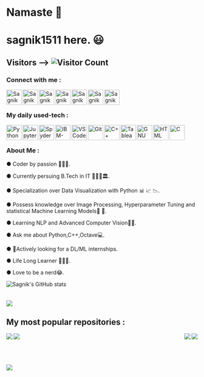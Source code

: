 # Namaste 🙏 
# sagnik1511 here. 😃

## Visitors --> ![Visitor Count](https://profile-counter.glitch.me/{sagnik1511}/count.svg)

<h3 align="left">Connect with me :</h3>
<a href="https://www.linkedin.com/in/sagnik-roy-4791b0192">
  <img align="left" alt="Sagnik Roy - LinkedIn" width="40px" src="https://upload.wikimedia.org/wikipedia/commons/thumb/e/e9/Linkedin_icon.svg/256px-Linkedin_icon.svg.png"/>
</a>
<a href="https://www.facebook.com/sagnik.roy.73345">
  <img align="left" alt="Sagnik Roy - Facebook" width="40px" src="https://www.vectorlogo.zone/logos/facebook/facebook-official.svg"/>
</a>
<a href="https://www.instagram.com/tensored___">
  <img align="left" alt="Sagnik Roy - Instagram" width="40px" src="https://www.vectorlogo.zone/logos/instagram/instagram-icon.svg"/>
</a>
<a href="https://kaggle.com/sagnik1511">
  <img align="left" alt="Sagnik Roy - Kaggle" width="40px" src="https://www.vectorlogo.zone/logos/kaggle/kaggle-icon.svg"/>
</a>
<a href="https://www.codechef.com/users/sagnik1511">
  <img align="left" alt="Sagnik Roy - Codechef" width="40px" src="https://api.iconify.design/simple-icons:codechef.svg?color=%2379553A"/>
</a>
<a href="https://dev.to/agnik1511s">
  <img align="left"  alt="Sagnik Roy - DEV" width="40px"src="https://d2fltix0v2e0sb.cloudfront.net/dev-badge.svg" width="22px">
</a>
<a href="https://twitter.com/Agnik1511S">
  <img align="left" alt="Sagnik Roy - Twitter" width="40px" src="https://upload.wikimedia.org/wikipedia/sco/9/9f/Twitter_bird_logo_2012.svg"/>
</a>

<br><br>

### My daily used-tech :

<img align="left" alt="Python" width="40px" src="https://cdn.worldvectorlogo.com/logos/python-5.svg"/>
<img align="left" alt="Jupyter-Notebook" width="40px" src="https://seeklogo.com/images/J/jupyter-logo-A91705F539-seeklogo.com.png"/>
<img align="left" alt="Spyder IDE" width="40px" src="https://seeklogo.com/images/S/spyder-logo-68D7CF8B2C-seeklogo.com.png"/>
<img align="left" alt="IBM-Watson" width="40px" src="https://cdn.worldvectorlogo.com/logos/ibm-watson.svg"/>
<img align="left" alt="VSCode" width="40px" src="https://www.vectorlogo.zone/logos/visualstudio_code/visualstudio_code-icon.svg"/>
<img align="left" alt="Git" width="40px" src="https://seeklogo.com/images/G/git-logo-CD8D6F1C09-seeklogo.com.png"/>
<img align="left" alt="C++" width="40px" src="https://seeklogo.com/images/C/c-logo-43CE78FF9C-seeklogo.com.png"/>
<img align="left" alt="Tableau" width="40px" src="https://seeklogo.com/images/T/tableau-software-logo-F1CE2CA54A-seeklogo.com.png"/>
<img align="left" alt="GNU Octave" width="40px" src="https://upload.wikimedia.org/wikipedia/commons/thumb/6/6a/Gnu-octave-logo.svg/425px-Gnu-octave-logo.svg.png"/>
<img align="left" alt="HTML" width="40px" src="https://seeklogo.com/images/H/html5-without-wordmark-color-logo-14D252D878-seeklogo.com.png"/>
<img align="left" alt="C" width="40px" src="https://seeklogo.com/images/C/c-programming-language-logo-9B32D017B1-seeklogo.com.png"/>

 
 <br><br>

### About Me :

● Coder by passion 👨🏽‍💻.

● Currently persuing B.Tech in IT 👨🏻‍🎓🏛.

● Specialization over Data Visualization with Python 📊 📈 📉.

● Possess knowledge over Image Processing, Hyperparameter Tuning and statistical Machine Learning Models📜 📃.

● Learning NLP and Advanced Computer Vision✌🏻.

● Ask me about Python,C++,Octave💻.

● 👀Actively looking for a DL/ML internships.

● Life Long Learner 🕵🏻‍♂️.

● Love to be a nerd😂.




![Sagnik's GitHub stats](https://github-readme-stats.vercel.app/api?username=sagnik1511&show_icons=true&theme=cobalt)
<br>
<br><br>
<a href="https://github-readme-stats.vercel.app/api/top-langs/?username=sagnik1511&layout=compact">
  <img align="mid" src="https://github-readme-stats.vercel.app/api/top-langs/?username=sagnik1511&layout=compact" />
</a>

## My most popular repositories :

<a href="https://github.com/sagnik1511/Loan-Web">
  <img align="left" src="https://github-readme-stats.vercel.app/api/pin/?username=sagnik1511&repo=Loan-Web" />
</a>

<a href="https://github.com/sagnik1511/Lifely">
  <img align="right" src="https://github-readme-stats.vercel.app/api/pin/?username=sagnik1511&repo=Lifely" />
</a>


<a href="https://github.com/sagnik1511/Style-Transfer-with-Python">
  <img align="left" src="https://github-readme-stats.vercel.app/api/pin/?username=sagnik1511&repo=Style-Transfer-with-Python" />
</a>

<a href="https://github.com/sagnik1511/Tabular-Playground-Series">
  <img align="right" src="https://github-readme-stats.vercel.app/api/pin/?username=sagnik1511&repo=Tabular-Playground-Series" />
</a>
<br><br><br><br>

![](https://cdn.dribbble.com/users/46123/screenshots/6135335/ai-sun-type.gif)
